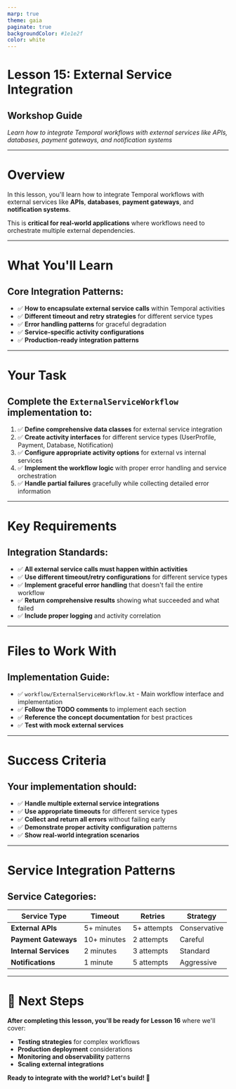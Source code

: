 ```yaml
---
marp: true
theme: gaia
paginate: true
backgroundColor: #1e1e2f
color: white
---
```


# Lesson 15: External Service Integration

## Workshop Guide

*Learn how to integrate Temporal workflows with external services like APIs, databases, payment gateways, and notification systems*

---

# Overview

In this lesson, you'll learn how to integrate Temporal workflows with external services like **APIs**, **databases**, **payment gateways**, and **notification systems**. 

This is **critical for real-world applications** where workflows need to orchestrate multiple external dependencies.

---

# What You'll Learn

## **Core Integration Patterns:**

- ✅ **How to encapsulate external service calls** within Temporal activities
- ✅ **Different timeout and retry strategies** for different service types
- ✅ **Error handling patterns** for graceful degradation
- ✅ **Service-specific activity configurations**
- ✅ **Production-ready integration patterns**

---

# Your Task

## Complete the `ExternalServiceWorkflow` implementation to:

1. ✅ **Define comprehensive data classes** for external service integration
2. ✅ **Create activity interfaces** for different service types (UserProfile, Payment, Database, Notification)
3. ✅ **Configure appropriate activity options** for external vs internal services
4. ✅ **Implement the workflow logic** with proper error handling and service orchestration
5. ✅ **Handle partial failures** gracefully while collecting detailed error information

---

# Key Requirements

## **Integration Standards:**

- ✅ **All external service calls must happen within activities**
- ✅ **Use different timeout/retry configurations** for different service types
- ✅ **Implement graceful error handling** that doesn't fail the entire workflow
- ✅ **Return comprehensive results** showing what succeeded and what failed
- ✅ **Include proper logging** and activity correlation

---

# Files to Work With

## **Implementation Guide:**

- ✅ `workflow/ExternalServiceWorkflow.kt` - Main workflow interface and implementation
- ✅ **Follow the TODO comments** to implement each section
- ✅ **Reference the concept documentation** for best practices
- ✅ **Test with mock external services**

---

# Success Criteria

## Your implementation should:

- ✅ **Handle multiple external service integrations**
- ✅ **Use appropriate timeouts** for different service types
- ✅ **Collect and return all errors** without failing early
- ✅ **Demonstrate proper activity configuration** patterns
- ✅ **Show real-world integration scenarios**

---

# Service Integration Patterns

## **Service Categories:**

| Service Type | Timeout | Retries | Strategy |
|--------------|---------|---------|----------|
| **External APIs** | 5+ minutes | 5+ attempts | Conservative |
| **Payment Gateways** | 10+ minutes | 2 attempts | Careful |
| **Internal Services** | 2 minutes | 3 attempts | Standard |
| **Notifications** | 1 minute | 5 attempts | Aggressive |

---

# 🚀 Next Steps

**After completing this lesson, you'll be ready for Lesson 16** where we'll cover:

- **Testing strategies** for complex workflows
- **Production deployment** considerations 
- **Monitoring and observability** patterns
- **Scaling external integrations**

**Ready to integrate with the world? Let's build! 🎉** 